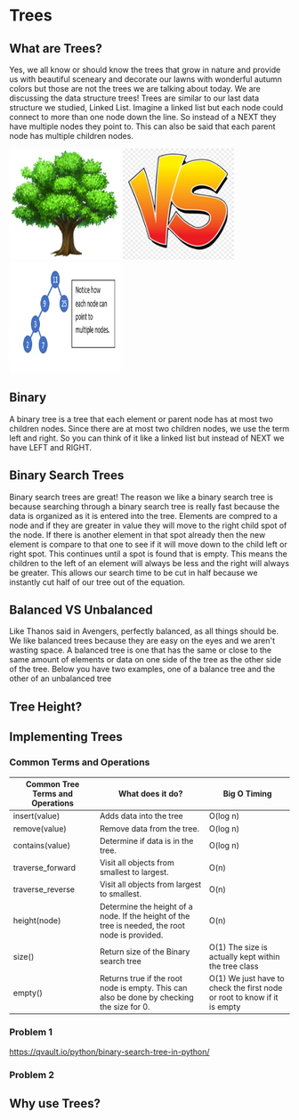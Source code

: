 # Trees
## What are Trees?
Yes, we all know or should know the trees that grow in nature and provide us with beautiful sceneary and decorate our lawns with wonderful autumn colors but those are not the trees we are talking about today. We are discussing the data structure trees! Trees are similar to our last data structure we studied, Linked List. Imagine a linked list but each node could connect to more than one node down the line. So instead of a NEXT they have multiple nodes they point to. This can also be said that each parent node has multiple children nodes. 

<img src="actualtree.png" width="200" height="200"> <img src="vs.png" width="200" height="200"> <img src="Treeimage.PNG" width="200" height="200"> 

## Binary
A binary tree is a tree that each element or parent node has at most two children nodes. Since there are at most two children nodes, we use the term left and right. So you can think of it like a linked list but instead of NEXT we have LEFT and RIGHT. 

## Binary Search Trees
Binary search trees are great! The reason we like a binary search tree is because searching through a binary search tree is really fast because the data is organized as it is entered into the tree. Elements are compred to a node and if they are greater in value they will move to the right child spot of the node. If there is another element in that spot already then the new element is compare to that one to see if it will move down to the child left or right spot. This continues until a spot is found that is empty. This means the children to the left of an element will always be less and the right will always be greater. This allows our search time to be cut in half because we instantly cut half of our tree out of the equation. 

## Balanced VS Unbalanced
Like Thanos said in Avengers, perfectly balanced, as all things should be. We like balanced trees because they are easy on the eyes and we aren't wasting space. A balanced tree is one that has the same or close to the same amount of elements or data on one side of the tree as the other side of the tree. Below you have two examples, one of a balance tree and the other of an unbalanced tree

## Tree Height? 


## Implementing Trees

### Common Terms and Operations
| Common Tree Terms and Operations  | What does it do? | Big O Timing |
| ------------- | ------------- | ------------- |
| insert(value) | Adds data into the tree | O(log n) |
| remove(value)  | Remove data from the tree. | O(log n) |
| contains(value)  | Determine if data is in the tree.  | O(log n)|
| traverse_forward  | Visit all objects from smallest to largest. | O(n) |
| traverse_reverse  | Visit all objects from largest to smallest. | O(n)|
| height(node)  | Determine the height of a node. If the height of the tree is needed, the root node is provided. | O(n)|
| size()  | Return size of the Binary search tree | O(1) The size is actually kept within the tree class|
| empty()  | Returns true if the root node is empty. This can also be done by checking the size for 0. | O(1) We just have to check the first node or root to know if it is empty|

### Problem 1
https://qvault.io/python/binary-search-tree-in-python/
### Problem 2

## Why use Trees?
